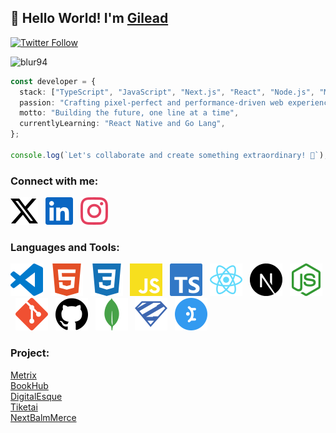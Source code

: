 ## 👋 Hello World! I'm [Gilead](https://gileadodo.xyz)

[![Twitter Follow](https://img.shields.io/twitter/follow/balmofcodes?color=1DA1F2&logo=twitter&style=for-the-badge)](https://twitter.com/intent/follow?original_referer=https%3A%2F%2Fgithub.com%blur94&screen_name=balmofcodes)

<p align="left"> <img src="https://komarev.com/ghpvc/?username=blur94&label=Profile%20views&color=0e75b6&style=flat" alt="blur94" /> </p>

```typescript
const developer = {
  stack: ["TypeScript", "JavaScript", "Next.js", "React", "Node.js", "MongoDB"],
  passion: "Crafting pixel-perfect and performance-driven web experiences",
  motto: "Building the future, one line at a time",
  currentlyLearning: "React Native and Go Lang",
};

console.log(`Let's collaborate and create something extraordinary! 🚀`);
```

### Connect with me:

[<img src="assets/x.svg" />][X] &nbsp;
[<img src="assets/linkedin.svg" />][linkedin] &nbsp;
[<img src="assets/instagram.svg" />][instagram]

### Languages and Tools:

<img src="assets/vscode.svg" /> &nbsp;
<img src="assets/html5.svg" /> &nbsp;
<img src="assets/css3.svg" /> &nbsp;
<img src="assets/js.svg" /> &nbsp;
<img src="assets/ts.svg" /> &nbsp;
<img src="assets/react.svg" /> &nbsp;
<img src="assets/next.svg" /> &nbsp;
<img src="assets/node.svg" /> &nbsp;
<img src="assets/git.svg" /> &nbsp;
<img src="assets/github.svg" /> &nbsp;
<img src="assets/mongodb.svg" /> &nbsp;
<img src="assets/zod.svg" /> &nbsp;
<img src="assets/mantine.svg" />

### Project:

[Metrix](https://metrix.gileadodo.xyz)\
[BookHub](https://bookhub.gileadodo.xyz)\
[DigitalEsque](https://digitalesque-balm.vercel.app)\
[Tiketai](https://tiketai.vercel.app)\
[NextBalmMerce](https://nextbalmerce.vercel.app)

[instagram]: https://instagram.com/balmofcodes
[linkedin]: https://linkedin.com/in/gilead-odo
[X]: https://twitter.com/balmofcodes

<!---
blur94/blur94 is a ✨ special ✨ repository because its `README.md` (this file) appears on your GitHub profile.
You can click the Preview link to take a look at your changes.
--->
